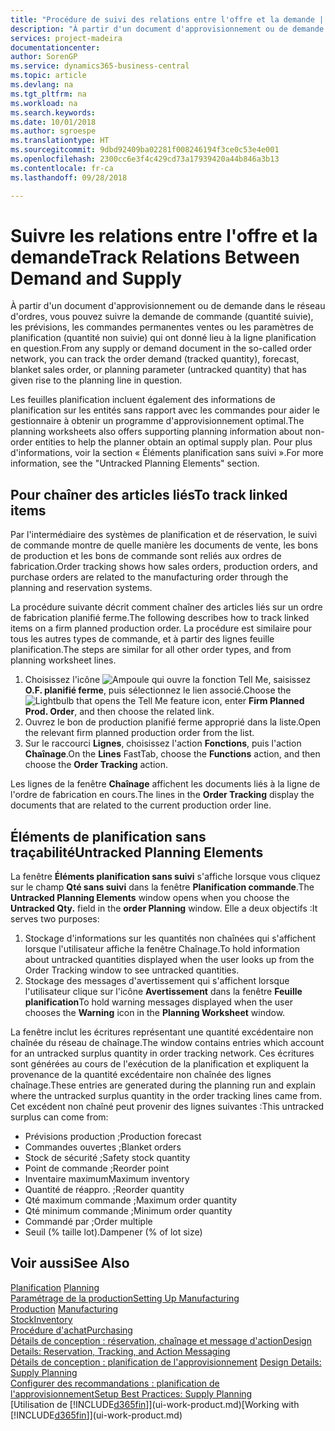 ```yaml
---
title: "Procédure de suivi des relations entre l'offre et la demande | Microsoft Docs"
description: "À partir d'un document d'approvisionnement ou de demande dans le réseau d'ordres, vous pouvez suivre la demande de commande (quantité suivie), les prévisions, les commandes permanentes ventes ou les paramètres de planification (quantité non suivie) qui ont donné lieu à la ligne planification en question."
services: project-madeira
documentationcenter: 
author: SorenGP
ms.service: dynamics365-business-central
ms.topic: article
ms.devlang: na
ms.tgt_pltfrm: na
ms.workload: na
ms.search.keywords: 
ms.date: 10/01/2018
ms.author: sgroespe
ms.translationtype: HT
ms.sourcegitcommit: 9dbd92409ba02281f008246194f3ce0c53e4e001
ms.openlocfilehash: 2300cc6e3f4c429cd73a17939420a44b846a3b13
ms.contentlocale: fr-ca
ms.lasthandoff: 09/28/2018

---
```

# <a name="track-relations-between-demand-and-supply"></a><span data-ttu-id="2b9cb-103">Suivre les relations entre l'offre et la demande</span><span class="sxs-lookup"><span data-stu-id="2b9cb-103">Track Relations Between Demand and Supply</span></span>
<span data-ttu-id="2b9cb-104">À partir d'un document d'approvisionnement ou de demande dans le réseau d'ordres, vous pouvez suivre la demande de commande (quantité suivie), les prévisions, les commandes permanentes ventes ou les paramètres de planification (quantité non suivie) qui ont donné lieu à la ligne planification en question.</span><span class="sxs-lookup"><span data-stu-id="2b9cb-104">From any supply or demand document in the so-called order network, you can track the order demand (tracked quantity), forecast, blanket sales order, or planning parameter (untracked quantity) that has given rise to the planning line in question.</span></span>

<span data-ttu-id="2b9cb-105">Les feuilles planification incluent également des informations de planification sur les entités sans rapport avec les commandes pour aider le gestionnaire à obtenir un programme d'approvisionnement optimal.</span><span class="sxs-lookup"><span data-stu-id="2b9cb-105">The planning worksheets also offers supporting planning information about non-order entities to help the planner obtain an optimal supply plan.</span></span> <span data-ttu-id="2b9cb-106">Pour plus d'informations, voir la section « Éléments planification sans suivi ».</span><span class="sxs-lookup"><span data-stu-id="2b9cb-106">For more information, see the "Untracked Planning Elements" section.</span></span>

## <a name="to-track-linked-items"></a><span data-ttu-id="2b9cb-107">Pour chaîner des articles liés</span><span class="sxs-lookup"><span data-stu-id="2b9cb-107">To track linked items</span></span>
<span data-ttu-id="2b9cb-108">Par l'intermédiaire des systèmes de planification et de réservation, le suivi de commande montre de quelle manière les documents de vente, les bons de production et les bons de commande sont reliés aux ordres de fabrication.</span><span class="sxs-lookup"><span data-stu-id="2b9cb-108">Order tracking shows how sales orders, production orders, and purchase orders are related to the manufacturing order through the planning and reservation systems.</span></span>

<span data-ttu-id="2b9cb-109">La procédure suivante décrit comment chaîner des articles liés sur un ordre de fabrication planifié ferme.</span><span class="sxs-lookup"><span data-stu-id="2b9cb-109">The following describes how to track linked items on a firm planned production order.</span></span> <span data-ttu-id="2b9cb-110">La procédure est similaire pour tous les autres types de commande, et à partir des lignes feuille planification.</span><span class="sxs-lookup"><span data-stu-id="2b9cb-110">The steps are similar for all other order types, and from planning worksheet lines.</span></span>

1. <span data-ttu-id="2b9cb-111">Choisissez l'icône ![Ampoule qui ouvre la fonction Tell Me](media/ui-search/search_small.png "Dites-moi ce que vous voulez faire"), saisissez **O.F. planifié ferme**, puis sélectionnez le lien associé.</span><span class="sxs-lookup"><span data-stu-id="2b9cb-111">Choose the ![Lightbulb that opens the Tell Me feature](media/ui-search/search_small.png "Tell me what you want to do") icon, enter **Firm Planned Prod. Order**, and then choose the related link.</span></span>
2. <span data-ttu-id="2b9cb-112">Ouvrez le bon de production planifié ferme approprié dans la liste.</span><span class="sxs-lookup"><span data-stu-id="2b9cb-112">Open the relevant firm planned production order from the list.</span></span>
3. <span data-ttu-id="2b9cb-113">Sur le raccourci **Lignes**, choisissez l'action **Fonctions**, puis l'action **Chaînage**.</span><span class="sxs-lookup"><span data-stu-id="2b9cb-113">On the **Lines** FastTab, choose the **Functions** action, and then choose the **Order Tracking** action.</span></span>

<span data-ttu-id="2b9cb-114">Les lignes de la fenêtre **Chaînage** affichent les documents liés à la ligne de l'ordre de fabrication en cours.</span><span class="sxs-lookup"><span data-stu-id="2b9cb-114">The lines in the **Order Tracking** display the documents that are related to the current production order line.</span></span>

## <a name="untracked-planning-elements"></a><span data-ttu-id="2b9cb-115">Éléments de planification sans traçabilité</span><span class="sxs-lookup"><span data-stu-id="2b9cb-115">Untracked Planning Elements</span></span>
<span data-ttu-id="2b9cb-116">La fenêtre **Éléments planification sans suivi** s'affiche lorsque vous cliquez sur le champ **Qté sans suivi** dans la fenêtre **Planification commande**.</span><span class="sxs-lookup"><span data-stu-id="2b9cb-116">The **Untracked Planning Elements** window opens when you choose the **Untracked Qty.** field in the **order Planning** window.</span></span> <span data-ttu-id="2b9cb-117">Elle a deux objectifs :</span><span class="sxs-lookup"><span data-stu-id="2b9cb-117">It serves two purposes:</span></span>

1. <span data-ttu-id="2b9cb-118">Stockage d'informations sur les quantités non chaînées qui s'affichent lorsque l'utilisateur affiche la fenêtre Chaînage.</span><span class="sxs-lookup"><span data-stu-id="2b9cb-118">To hold information about untracked quantities displayed when the user looks up from the Order Tracking window to see untracked quantities.</span></span>
2. <span data-ttu-id="2b9cb-119">Stockage des messages d'avertissement qui s'affichent lorsque l'utilisateur clique sur l'icône **Avertissement** dans la fenêtre **Feuille planification**</span><span class="sxs-lookup"><span data-stu-id="2b9cb-119">To hold warning messages displayed when the user chooses the **Warning** icon in the **Planning Worksheet** window.</span></span>

<span data-ttu-id="2b9cb-120">La fenêtre inclut les écritures représentant une quantité excédentaire non chaînée du réseau de chaînage.</span><span class="sxs-lookup"><span data-stu-id="2b9cb-120">The window contains entries which account for an untracked surplus quantity in order tracking network.</span></span> <span data-ttu-id="2b9cb-121">Ces écritures sont générées au cours de l'exécution de la planification et expliquent la provenance de la quantité excédentaire non chaînée des lignes chaînage.</span><span class="sxs-lookup"><span data-stu-id="2b9cb-121">These entries are generated during the planning run and explain where the untracked surplus quantity in the order tracking lines came from.</span></span> <span data-ttu-id="2b9cb-122">Cet excédent non chaîné peut provenir des lignes suivantes :</span><span class="sxs-lookup"><span data-stu-id="2b9cb-122">This untracked surplus can come from:</span></span>

- <span data-ttu-id="2b9cb-123">Prévisions production ;</span><span class="sxs-lookup"><span data-stu-id="2b9cb-123">Production forecast</span></span>
- <span data-ttu-id="2b9cb-124">Commandes ouvertes ;</span><span class="sxs-lookup"><span data-stu-id="2b9cb-124">Blanket orders</span></span>
- <span data-ttu-id="2b9cb-125">Stock de sécurité ;</span><span class="sxs-lookup"><span data-stu-id="2b9cb-125">Safety stock quantity</span></span>
- <span data-ttu-id="2b9cb-126">Point de commande ;</span><span class="sxs-lookup"><span data-stu-id="2b9cb-126">Reorder point</span></span>
- <span data-ttu-id="2b9cb-127">Inventaire maximum</span><span class="sxs-lookup"><span data-stu-id="2b9cb-127">Maximum inventory</span></span>
- <span data-ttu-id="2b9cb-128">Quantité de réappro. ;</span><span class="sxs-lookup"><span data-stu-id="2b9cb-128">Reorder quantity</span></span>
- <span data-ttu-id="2b9cb-129">Qté maximum commande ;</span><span class="sxs-lookup"><span data-stu-id="2b9cb-129">Maximum order quantity</span></span>
- <span data-ttu-id="2b9cb-130">Qté minimum commande ;</span><span class="sxs-lookup"><span data-stu-id="2b9cb-130">Minimum order quantity</span></span>
- <span data-ttu-id="2b9cb-131">Commandé par ;</span><span class="sxs-lookup"><span data-stu-id="2b9cb-131">Order multiple</span></span>
- <span data-ttu-id="2b9cb-132">Seuil (% taille lot).</span><span class="sxs-lookup"><span data-stu-id="2b9cb-132">Dampener (% of lot size)</span></span>

## <a name="see-also"></a><span data-ttu-id="2b9cb-133">Voir aussi</span><span class="sxs-lookup"><span data-stu-id="2b9cb-133">See Also</span></span>  
<span data-ttu-id="2b9cb-134">[Planification](production-planning.md) </span><span class="sxs-lookup"><span data-stu-id="2b9cb-134">[Planning](production-planning.md) </span></span>  
[<span data-ttu-id="2b9cb-135">Paramétrage de la production</span><span class="sxs-lookup"><span data-stu-id="2b9cb-135">Setting Up Manufacturing</span></span>](production-configure-production-processes.md)  
<span data-ttu-id="2b9cb-136">[Production](production-manage-manufacturing.md)  </span><span class="sxs-lookup"><span data-stu-id="2b9cb-136">[Manufacturing](production-manage-manufacturing.md)  </span></span>  
[<span data-ttu-id="2b9cb-137">Stock</span><span class="sxs-lookup"><span data-stu-id="2b9cb-137">Inventory</span></span>](inventory-manage-inventory.md)  
[<span data-ttu-id="2b9cb-138">Procédure d'achat</span><span class="sxs-lookup"><span data-stu-id="2b9cb-138">Purchasing</span></span>](purchasing-manage-purchasing.md)  
[<span data-ttu-id="2b9cb-139">Détails de conception : réservation, chaînage et message d'action</span><span class="sxs-lookup"><span data-stu-id="2b9cb-139">Design Details: Reservation, Tracking, and Action Messaging</span></span>](design-details-reservation-order-tracking-and-action-messaging.md)  
<span data-ttu-id="2b9cb-140">[Détails de conception : planification de l'approvisionnement](design-details-supply-planning.md) </span><span class="sxs-lookup"><span data-stu-id="2b9cb-140">[Design Details: Supply Planning](design-details-supply-planning.md) </span></span>  
[<span data-ttu-id="2b9cb-141">Configurer des recommandations : planification de l'approvisionnement</span><span class="sxs-lookup"><span data-stu-id="2b9cb-141">Setup Best Practices: Supply Planning</span></span>](setup-best-practices-supply-planning.md)  
<span data-ttu-id="2b9cb-142">[Utilisation de [!INCLUDE[d365fin](includes/d365fin_md.md)]](ui-work-product.md)</span><span class="sxs-lookup"><span data-stu-id="2b9cb-142">[Working with [!INCLUDE[d365fin](includes/d365fin_md.md)]](ui-work-product.md)</span></span>

